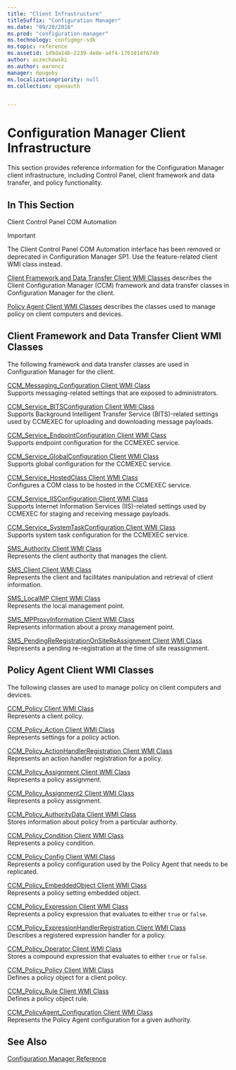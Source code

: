 ```yaml
---
title: "Client Infrastructure"
titleSuffix: "Configuration Manager"
ms.date: "09/20/2016"
ms.prod: "configuration-manager"
ms.technology: configmgr-sdk
ms.topic: reference
ms.assetid: 1d9da14b-2239-4e8e-a4f4-1761014f6740
author: aczechowski
ms.author: aaroncz
manager: dougeby
ms.localizationpriority: null
ms.collection: openauth


---
```

# Configuration Manager Client Infrastructure
This section provides reference information for the Configuration Manager client infrastructure, including Control Panel, client framework and data transfer, and policy functionality.  

## In This Section  
 Client Control Panel COM Automation  
 > [!IMPORTANT]
>  The Client Control Panel COM Automation interface has been removed or deprecated in Configuration Manager SP1. Use the feature-related client WMI class instead.

[Client Framework and Data Transfer Client WMI Classes](#client-framework-and-data-transfer-client-wmi-classes) describes the Client Configuration Manager (CCM) framework and data transfer classes in Configuration Manager for the client.

[Policy Agent Client WMI Classes](#policy-agent-client-wmi-classes) describes the classes used to manage policy on client computers and devices.

## Client Framework and Data Transfer Client WMI Classes  
The following framework and data transfer classes are used in Configuration Manager for the client.

[CCM_Messaging_Configuration Client WMI Class](../../../../../develop/reference/core/clients/client-classes/ccm_messaging_configuration-client-wmi-class.md)  
Supports messaging-related settings that are exposed to administrators.  

[CCM_Service_BITSConfiguration Client WMI Class](../../../../../develop/reference/core/clients/client-classes/ccm_service_bitsconfiguration-client-wmi-class.md)  
Supports Background Intelligent Transfer Service (BITS)-related settings used by CCMEXEC for uploading and downloading message payloads.  

[CCM_Service_EndpointConfiguration Client WMI Class](../../../../../develop/reference/core/clients/client-classes/ccm_service_endpointconfiguration-client-wmi-class.md)  
Supports endpoint configuration for the CCMEXEC service.  

[CCM_Service_GlobalConfiguration Client WMI Class](../../../../../develop/reference/core/clients/client-classes/ccm_service_globalconfiguration-client-wmi-class.md)  
Supports global configuration for the CCMEXEC service.  

[CCM_Service_HostedClass Client WMI Class](../../../../../develop/reference/core/clients/client-classes/ccm_service_hostedclass-client-wmi-class.md)  
Configures a COM class to be hosted in the CCMEXEC service.  

[CCM_Service_IISConfiguration Client WMI Class](../../../../../develop/reference/core/clients/client-classes/ccm_service_iisconfiguration-client-wmi-class.md)  
Supports Internet Information Services (IIS)-related settings used by CCMEXEC for staging and receiving message payloads.  

[CCM_Service_SystemTaskConfiguration Client WMI Class](../../../../../develop/reference/core/clients/client-classes/ccm_service_systemtaskconfiguration-client-wmi-class.md)  
Supports system task configuration for the CCMEXEC service.  

[SMS_Authority Client WMI Class](../../../../../develop/reference/core/clients/client-classes/sms_authority-client-wmi-class.md)  
Represents the client authority that manages the client.  

[SMS_Client Client WMI Class](../../../../../develop/reference/core/clients/client-classes/sms_client-client-wmi-class.md)  
Represents the client and facilitates manipulation and retrieval of client information.  

[SMS_LocalMP Client WMI Class](../../../../../develop/reference/core/clients/client-classes/sms_localmp-client-wmi-class.md)  
Represents the local management point.  

[SMS_MPProxyInformation Client WMI Class](../../../../../develop/reference/core/clients/client-classes/sms_mpproxyinformation-client-wmi-class.md)  
Represents information about a proxy management point.  

[SMS_PendingReRegistrationOnSiteReAssignment Client WMI Class](../../../../../develop/reference/core/clients/client-classes/sms_pendingreregistrationonsitereassignment-client-wmi-class.md)  
Represents a pending re-registration at the time of site reassignment.  

## Policy Agent Client WMI Classes
The following classes are used to manage policy on client computers and devices.  

[CCM_Policy Client WMI Class](../../../../../develop/reference/core/clients/client-classes/ccm_policy-client-wmi-class.md)  
Represents a client policy.  

[CCM_Policy_Action Client WMI Class](../../../../../develop/reference/core/clients/client-classes/ccm_policy_action-client-wmi-class.md)  
Represents settings for a policy action.  

[CCM_Policy_ActionHandlerRegistration Client WMI Class](../../../../../develop/reference/core/clients/client-classes/ccm_policy_actionhandlerregistration-client-wmi-class.md)  
Represents an action handler registration for a policy.  

[CCM_Policy_Assignment Client WMI Class](../../../../../develop/reference/core/clients/client-classes/ccm_policy_assignment-client-wmi-class.md)  
Represents a policy assignment.  

[CCM_Policy_Assignment2 Client WMI Class](../../../../../develop/reference/core/clients/client-classes/ccm_policy_assignment2-client-wmi-class.md)  
Represents a policy assignment.  

[CCM_Policy_AuthorityData Client WMI Class](../../../../../develop/reference/core/clients/client-classes/ccm_policy_authoritydata-client-wmi-class.md)  
Stores information about policy from a particular authority.  

[CCM_Policy_Condition Client WMI Class](../../../../../develop/reference/core/clients/client-classes/ccm_policy_condition-client-wmi-class.md)  
Represents a policy condition.  

[CCM_Policy_Config Client WMI Class](../../../../../develop/reference/core/clients/client-classes/ccm_policy_config-client-wmi-class.md)  
Represents a policy configuration used by the Policy Agent that needs to be replicated.  

[CCM_Policy_EmbeddedObject Client WMI Class](../../../../../develop/reference/core/clients/client-classes/ccm_policy_embeddedobject-client-wmi-class.md)  
Represents a policy setting embedded object.  

[CCM_Policy_Expression Client WMI Class](../../../../../develop/reference/core/clients/client-classes/ccm_policy_expression-client-wmi-class.md)  
Represents a policy expression that evaluates to either `true` or `false`.  

[CCM_Policy_ExpressionHandlerRegistration Client WMI Class](../../../../../develop/reference/core/clients/client-classes/ccm_policy_expressionhandlerregistration-client-wmi-class.md)  
Describes a registered expression handler for a policy.  

[CCM_Policy_Operator Client WMI Class](../../../../../develop/reference/core/clients/client-classes/ccm_policy_operator-client-wmi-class.md)  
Stores a compound expression that evaluates to either `true` or `false`.  

[CCM_Policy_Policy Client WMI Class](../../../../../develop/reference/core/clients/client-classes/ccm_policy_policy-client-wmi-class.md)  
Defines a policy object for a client policy.  

[CCM_Policy_Rule Client WMI Class](../../../../../develop/reference/core/clients/client-classes/ccm_policy_rule-client-wmi-class.md)  
Defines a policy object rule.  

[CCM_PolicyAgent_Configuration Client WMI Class](../../../../../develop/reference/core/clients/client-classes/ccm_policyagent_configuration-client-wmi-class.md)  
Represents the Policy Agent configuration for a given authority.  

## See Also  
 [Configuration Manager Reference](../../../../../develop/reference/configuration-manager-reference.md)
